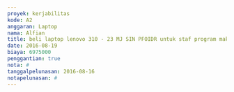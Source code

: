 ```yaml
---
proyek: kerjabilitas
kode: A2
anggaran: Laptop
nama: Alfian
title: beli laptop lenovo 310 - 23 MJ SIN PFOIDR untuk staf program makasar
date: 2016-08-19
biaya: 6975000
penggantian: true
nota: #
tanggalpelunasan: 2016-08-16
notapelunasan: #
---
```

